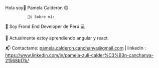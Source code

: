 Hola soy👋 Pamela Calderón 😊
   
              🙋‍♀️ Sobre mí:

 👩 Soy Frond End Developer de Perú 💻
 
 🌱 Actualmente estoy aprendiendo angular y react.
 
 📬 Contactame: pamela.calderon.canchanya@gmail.com | linkedin : https://www.linkedin.com/in/pamela-zuli-calder%C3%B3n-canchanya-21568b17b/
 
